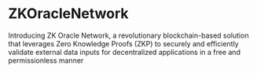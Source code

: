 # ZKOracleNetwork
Introducing ZK Oracle Network, a revolutionary blockchain-based solution that leverages Zero Knowledge Proofs (ZKP) to securely and efficiently validate external data inputs for decentralized applications in a free and permissionless manner
